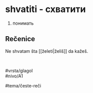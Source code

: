 # shvatiti - схватити

1. понимать

## Rečenice

Ne shvatam šta [[želeti|želiš]] da kažeš.

<br>

#vrsta/glagol  
#nivo/A1  

#tema/česte-reči
